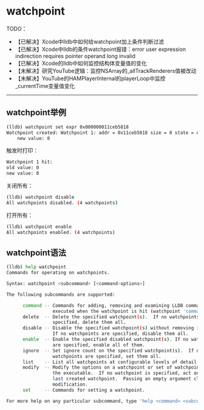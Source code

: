 # watchpoint

TODO：

* 【已解决】Xcode中lldb中如何给watchpoint加上条件判断过滤
* 【已解决】Xcode中lldb的条件watchpoint报错：error user expression indirection requires pointer operand long invalid
* 【已解决】Xcode的lldb中如何监控结构体变量值的变化
* 【未解决】研究YouTube逻辑：监控NSArray的_allTrackRenderers值被改动
* 【未解决】YouTube的HAMPlayerInternal的playerLoop中监控_currentTime变量值变化

---

## watchpoint举例

```bash
(lldb) watchpoint set expr 0x000000011ceb5818
Watchpoint created: Watchpoint 1: addr = 0x11ceb5818 size = 8 state = enabled type = w
    new value: 0
```

触发时打印：

```bash
Watchpoint 1 hit:
old value: 0
new value: 0
```

关闭所有：

```bash
(lldb) watchpoint disable
All watchpoints disabled. (4 watchpoints)
```

打开所有：

```bash
(lldb) watchpoint enable
All watchpoints enabled. (4 watchpoints)
```

## watchpoint语法

```bash
(lldb) help watchpoint
Commands for operating on watchpoints.

Syntax: watchpoint <subcommand> [<command-options>]

The following subcommands are supported:

      command -- Commands for adding, removing and examining LLDB commands
                 executed when the watchpoint is hit (watchpoint 'commands').
      delete  -- Delete the specified watchpoint(s).  If no watchpoints are
                 specified, delete them all.
      disable -- Disable the specified watchpoint(s) without removing it/them. 
                 If no watchpoints are specified, disable them all.
      enable  -- Enable the specified disabled watchpoint(s). If no watchpoints
                 are specified, enable all of them.
      ignore  -- Set ignore count on the specified watchpoint(s).  If no
                 watchpoints are specified, set them all.
      list    -- List all watchpoints at configurable levels of detail.
      modify  -- Modify the options on a watchpoint or set of watchpoints in
                 the executable.  If no watchpoint is specified, act on the
                 last created watchpoint.  Passing an empty argument clears the
                 modification.
      set     -- Commands for setting a watchpoint.

For more help on any particular subcommand, type 'help <command> <subcommand>'.
```
